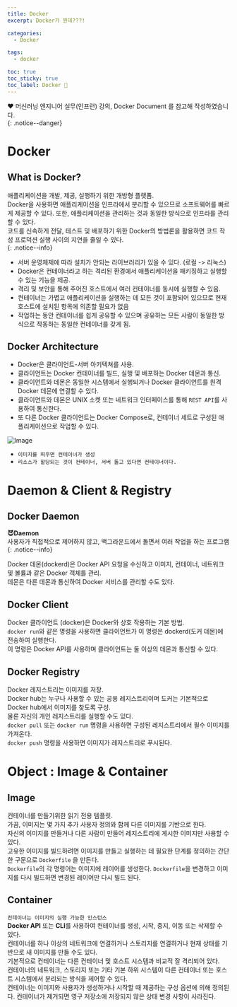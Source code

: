```yaml
---
title: Docker
excerpt: Docker가 뭔데???!

categories:
  - Docker

tags:
  - docker

toc: true
toc_sticky: true
toc_label: Docker 🐳
---
```


❤️ 머신러닝 엔지니어 실무(인프런) 강의, Docker Document 를 참고해 작성하였습니다.  
{: .notice--danger}

# Docker  

## What is Docker?
애플리케이션을 개발, 제공, 실행하기 위한 개방형 플랫폼.  
Docker을 사용하면 애플리케이션을 인프라에서 분리할 수 있으므로 소프트웨어를 빠르게 제공할 수 있다.
또한, 애플리케이션을 관리하는 것과 동일한 방식으로 인프라를 관리할 수 있다.  
코드를 신속하게 전달, 테스트 및 배포하기 위한 Docker의 방법론을 활용하면 코드 작성 프로덕션 실행 사이의 지연을 줄일 수 있다.  
{: .notice--info}  

- 서버 운영체제에 따라 설치가 안되는 라이브러리가 있을 수 있다. (로컬 -> 리눅스)  
- Docker은 컨테이너라고 하는 격리된 환경에서 애플리케이션을 패키징하고 실행할 수 있는 기능을 제공.  
- 격리 및 보안을 통해 주어진 호스트에서 여러 컨테이너를 동시에 실행할 수 있음.  
- 컨테이너는 가볍고 애플리케이션을 실행하는 데 모든 것이 포함되어 있으므로 현재 호스트에 설치된 항목에 의존할 필요가 없음 
- 작업하는 동안 컨테이너를 쉽게 공유할 수 있으며 공유하는 모든 사람이 동일한 방식으로 작동하는 동일한 컨테이너를 갖게 됨. 

## Docker Architecture
- Docker은 클라이언트-서버 아키텍쳐를 사용.  
- 클라이언트는 Docker 컨테이너를 빌드, 실행 및 배포하는 Docker 데몬과 통신.  
- 클라이언트와 데몬은 동일한 시스템에서 실행되거나 Docker 클라이언트를 원격 Docker 데몬에 연결할 수 있다.  
- 클라이언트와 데몬은 UNIX 소켓 또는 네트워크 인터페이스를 통해 `REST API`를 사용하여 통신한다.  
- 또 다른 Docker 클라이언트는 Docker Compose로, 컨테이너 세트로 구성된 애플리케이션으로 작업할 수 있다.  

![Image]({{"/assets/images/docker_architecture.png"|relative_url}})
- `이미지를 띄우면 컨테이너가 생성`  
- `리소스가 할당되는 것이 컨테이너, 서버 돌고 있다면 컨테이너이다.`  


# Daemon & Client & Registry

## Docker Daemon

**😈Daemon**  
사용자가 직접적으로 제어하지 않고, 백그라운드에서 돌면서 여러 작업을 하는 프로그램
{: .notice--info}  

Docker 데몬(dockerd)은 Docker API 요청을 수신하고 이미지, 컨테이너, 네트워크 및 볼륨과 같은 Docker 객체를 관리.  
데몬은 다른 데몬과 통신하여 Docker 서비스를 관리할 수도 있다.  

## Docker Client 
Docker 클라이언트 (docker)은 Docker와 상호 작용하는 기본 방법.  
`docker run`와 같은 명령을 사용하면 클라이언트가 이 명령은 dockerd(도커 데몬)에 전송하여 실행한다.  
이 명령은 Docker API를 사용하며 클라이언트는 둘 이상의 데몬과 통신할 수 있다.  

## Docker Registry
Docker 레지스트리는 이미지를 저장.  
Docker hub는 누구나 사용할 수 있는 공용 레지스트리이며 도커는 기본적으로 Docker hub에서 이미지를 찾도록 구성.  
물론 자신의 개인 레지스트리를 실행할 수도 있다.  
`docker pull` 또는 `docker run` 명령을 사용하면 구성된 레지스트리에서 필수 이미지를 가져온다.  
`docker push` 명령을 사용하면 이미지가 레지스트리로 푸시된다.  

# Object : Image & Container
## Image 
컨테이너를 만들기위한 읽기 전용 템플릿.  
가끔, 이미지는 몇 가지 추가 사용자 정의와 함께 다른 이미지를 기반으로 한다.  
자신의 이미지를 만들거나 다른 사람이 만들어 레지스트리에 게시한 이미지만 사용할 수 있다.  
고유한 이미지를 빌드하려면 이미지를 만들고 실행하는 데 필요한 단계를 정의하는 간단한 구문으로 `Dockerfile` 을 만든다.  
`Dockerfile`의 각 명령어는 이미지에 레이어를 생성한다. `Dockerfile`을 변경하고 이미지를 다시 빌드하면 변경된 레이어만 다시 빌드 된다.  

## Container
`컨테이너는 이미지의 실행 가능한 인스턴스`  
**Docker API** 또는 **CLI**를 사용하여 컨테이너를 생성, 시작, 중지, 이동 또는 삭제할 수 있다.  
컨테이너를 하나 이상의 네트워크에 연결하거나 스토리지를 연결하거나 현재 상태를 기반으로 새 이미지를 만들 수도 있다.  
기본적으로 컨테이너는 다른 컨테이너 및 호스트 시스템과 비교적 잘 격리되어 있다.  
컨테이너의 네트워크, 스토리지 또는 기타 기본 하위 시스템이 다른 컨테이너 또는 호스트 시스템에서 분리되는 방식을 제어할 수 있다.  
컨테이너는 이미지와 사용자가 생성하거나 시작할 때 제공하는 구성 옵션에 의해 정의된다. 컨테이너가 제거되면 영구 저장소에 저장되지 않은 상태 변경 사항이 사라진다.